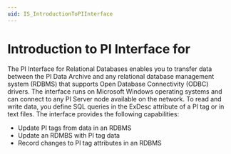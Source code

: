 ```yaml
---
uid: IS_IntroductionToPIInterface
---
```


# Introduction to PI Interface for <interface name>

<!-- This is an interface-specific skeleton topic. UPDATE WITH INFORMATION FOR YOUR INTERFACE. -->

The PI Interface for Relational Databases enables you to transfer data between the PI Data Archive and any relational database management system (RDBMS) that supports Open Database Connectivity (ODBC) drivers. The interface runs on Microsoft Windows operating systems and can connect to any PI Server node available on the network. To read and write data, you define SQL queries in the ExDesc attribute of a PI tag or in text files. The interface provides the following capabilities:

* Update PI tags from data in an RDBMS
* Update an RDMBS with PI tag data
* Record changes to PI tag attributes in an RDBMS
